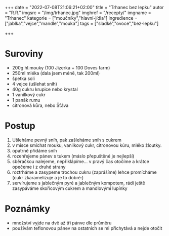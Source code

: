 
+++
date = "2022-07-08T21:06:21+02:00"
title = "Trhanec bez lepku"
autor = "R.R."
imgsrc = "/img/trhanec.jpg"
imghref = "/recepty/"
imgname = "Trhanec"
kategorie = ["moučníky","hlavní-jídla"]
ingredience = ["jablka","vejce","mandle","mouka"]
tags = ["sladké","ovoce","bez-lepku"]

+++

# Suroviny
- 200g hl.mouky (100 Jizerka + 100 Doves farm)
- 250ml mléka (dala jsem méně, tak 200ml)
- špetka soli
- 4 vejce (ušlehat sníh)
- 40g cukru krupice nebo krystal 
- 1 vanilkový cukr
- 1 panák rumu
- citronová kůra, nebo Šťáva

# Postup
1. Ušleháme pevný sníh, pak zašleháme sníh s cukrem
2. v misce smíchat mouku, vanilkový cukr,  citronovou kúru, mléko  žloutky.
3. opatrně přidáme sníh
4. rozehřejeme pánev  s tukem  (máslo přepuštěné je nejlepší)
5. sběračkou nalejeme, nepřiklápíme... v pravý čas otočíme a krátce opečeme i z druhé strany
6. roztrháme  a zasypeme trochou cukru (zaprášíme) lehce promícháme  (cukr zkaramelizuje a je to dobré:)
7. servírujeme s jablečným pyré a jablečným kompotem,  rádi ještě zasypáváme skořicovým cukrem a mandlovými lupínky

# Poznámky
- množství vyjde na dvě až tři pánve dle průměru
- používám teflonovou pánev na ostatních se mi přichytává a nejde otočit

